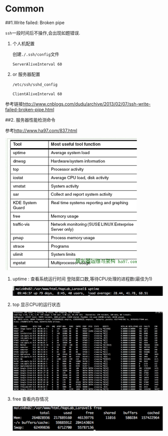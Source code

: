 # Common

##1.Write failed: Broken pipe

`ssh`一段时间后不操作,会出现如题错误.

1. 个人机配置

    创建`./.ssh/config`文件
    
    ```shell
    ServerAliveInterval 60
    ```
    
2. or 服务器配置

    `/etc/ssh/sshd_config`
    
    ```shell
    ClientAliveInterval 60
    ```
    
参考链接<http://www.cnblogs.com/dudu/archive/2013/02/07/ssh-write-failed-broken-pipe.html>

##2. 服务器性能检测命令

参考<http://www.ha97.com/837.html>

![性能命令](QQ20160129-2.png)

1. uptime : 查看系统运行时间 登陆窗口数,等待CPU处理的进程数(最佳为1)

    ![uptime](QQ20160129-3.png)
2. top 显示CPU的运行状态

    ![top](QQ20160129-5.png)
3. free 查看内存情况

    ![free](QQ20160129-6.png)
